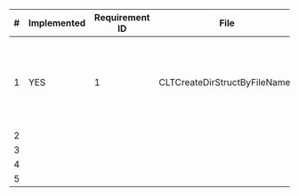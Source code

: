 | # | Implemented | Requirement ID | File                           | Description |
| - | ------------| ---------------|--------------------------------|------------ |
| 1 |  YES        | 1              | CLTCreateDirStructByFileNames  | The system shall keep multimedia files in structure root_fva_folder->year->event folder |
| 2 |              |  |  |
| 3 |              |  |  |
| 4 |              |  |  |
| 5 |              |  |  |
